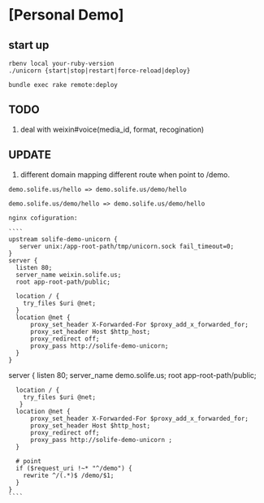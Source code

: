 # [Personal Demo]

## start up

````
rbenv local your-ruby-version
./unicorn {start|stop|restart|force-reload|deploy}

bundle exec rake remote:deploy
````

## TODO

  1. deal with weixin#voice(media_id, format, recogination)


## UPDATE

  1. different domain mapping different route when point to /demo.

    demo.solife.us/hello => demo.solife.us/demo/hello
    
    demo.solife.us/demo/hello => demo.solife.us/demo/hello

    nginx cofiguration:

    ````
    upstream solife-demo-unicorn {
       server unix:/app-root-path/tmp/unicorn.sock fail_timeout=0;
    }
  	server {
      listen 80;
      server_name weixin.solife.us;
      root app-root-path/public;

      location / {
        try_files $uri @net;
      }
      location @net {
          proxy_set_header X-Forwarded-For $proxy_add_x_forwarded_for;
          proxy_set_header Host $http_host;
          proxy_redirect off;
          proxy_pass http://solife-demo-unicorn;
      }
    }
   server {
      listen 80;
      server_name demo.solife.us;
      root app-root-path/public;

      location / {
        try_files $uri @net;
       }
      location @net {
          proxy_set_header X-Forwarded-For $proxy_add_x_forwarded_for;
          proxy_set_header Host $http_host;
          proxy_redirect off;
          proxy_pass http://solife-demo-unicorn ;
      }

	  # point
      if ($request_uri !~* "^/demo") {
        rewrite ^/(.*)$ /demo/$1;
      }
    }
    ````

